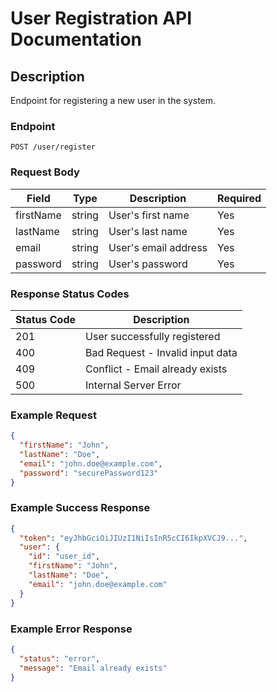 # User Registration API Documentation

## Description

Endpoint for registering a new user in the system.

### Endpoint

```
POST /user/register
```

### Request Body

| Field     | Type   | Description          | Required |
| --------- | ------ | -------------------- | -------- |
| firstName | string | User's first name    | Yes      |
| lastName  | string | User's last name     | Yes      |
| email     | string | User's email address | Yes      |
| password  | string | User's password      | Yes      |

### Response Status Codes

| Status Code | Description                      |
| ----------- | -------------------------------- |
| 201         | User successfully registered     |
| 400         | Bad Request - Invalid input data |
| 409         | Conflict - Email already exists  |
| 500         | Internal Server Error            |

### Example Request

```json
{
  "firstName": "John",
  "lastName": "Doe",
  "email": "john.doe@example.com",
  "password": "securePassword123"
}
```

### Example Success Response

```json
{
  "token": "eyJhbGciOiJIUzI1NiIsInR5cCI6IkpXVCJ9...",
  "user": {
    "id": "user_id",
    "firstName": "John",
    "lastName": "Doe",
    "email": "john.doe@example.com"
  }
}
```

### Example Error Response

```json
{
  "status": "error",
  "message": "Email already exists"
}
```
